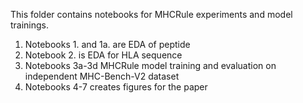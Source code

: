 This folder contains notebooks for MHCRule experiments and model trainings.

1. Notebooks 1. and 1a. are EDA of peptide
2. Notebook 2. is EDA for HLA sequence
3. Notebooks 3a-3d MHCRule model training and evaluation on independent MHC-Bench-V2 dataset
4. Notebooks 4-7 creates figures for the paper
